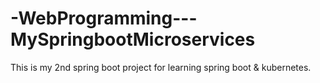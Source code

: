 # -WebProgramming---MySpringbootMicroservices
This is my 2nd spring boot project for learning spring boot &amp; kubernetes.

